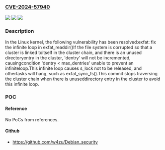 ### [CVE-2024-57940](https://cve.mitre.org/cgi-bin/cvename.cgi?name=CVE-2024-57940)
![](https://img.shields.io/static/v1?label=Product&message=Linux&color=blue)
![](https://img.shields.io/static/v1?label=Version&message=ca06197382bde0a3bc20215595d1c9ce20c6e341%3C%20d8cfbb8723bd3d3222f360227a1cc15227189ca6%20&color=brighgreen)
![](https://img.shields.io/static/v1?label=Vulnerability&message=n%2Fa&color=brighgreen)

### Description

In the Linux kernel, the following vulnerability has been resolved:exfat: fix the infinite loop in exfat_readdir()If the file system is corrupted so that a cluster is linked toitself in the cluster chain, and there is an unused directoryentry in the cluster, 'dentry' will not be incremented, causingcondition 'dentry < max_dentries' unable to prevent an infiniteloop.This infinite loop causes s_lock not to be released, and othertasks will hang, such as exfat_sync_fs().This commit stops traversing the cluster chain when there is unuseddirectory entry in the cluster to avoid this infinite loop.

### POC

#### Reference
No PoCs from references.

#### Github
- https://github.com/w4zu/Debian_security

